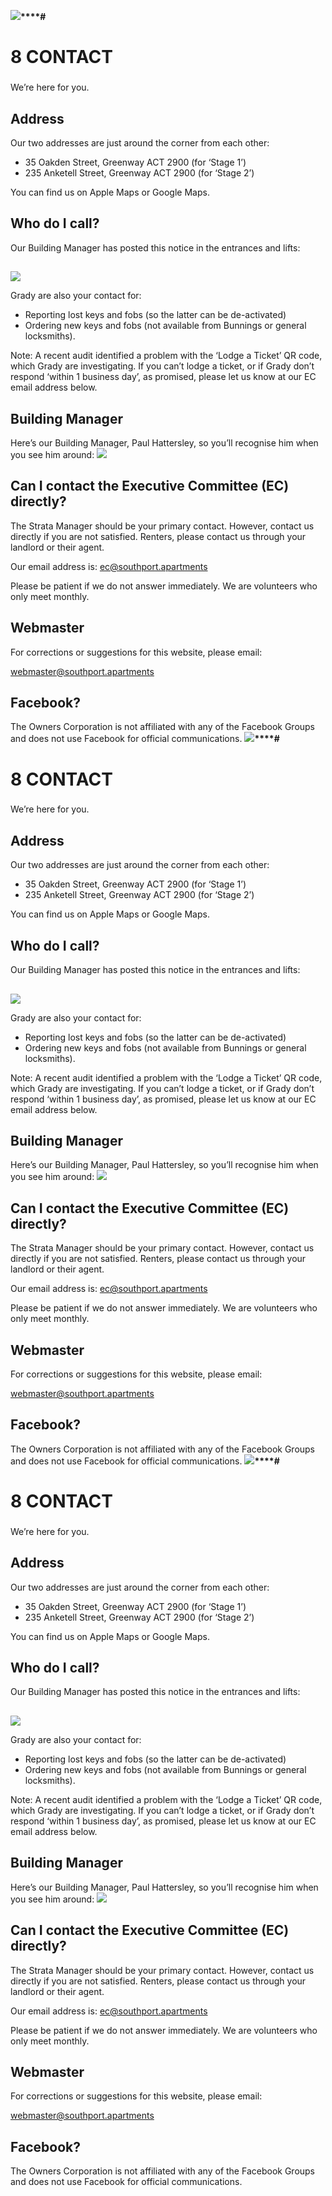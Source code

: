 **![](./attachments/8-CONTACT-attachment-001.png)****#**
# 


# 8 CONTACT


### 


We’re here for you.
  

## Address


  

Our two addresses are just around the corner from each other:
  

* 35 Oakden Street, Greenway ACT 2900 (for ‘Stage 1’)
* 235 Anketell Street, Greenway ACT 2900 (for ‘Stage 2’)


  

You can find us on Apple Maps or Google Maps.
  

## Who do I call?


  

Our Building Manager has posted this notice in the entrances and lifts: 
## 


![](./attachments/8-CONTACT-attachment-002.heic)  

  

Grady are also your contact for:
  

* Reporting lost keys and fobs (so the latter can be de-activated)
* Ordering new keys and fobs (not available from Bunnings or general locksmiths).


  

Note: A recent audit identified a problem with the ‘Lodge a Ticket’ QR code, which Grady are investigating. If you can’t lodge a ticket, or if Grady don’t respond ‘within 1 business day’, as promised, please let us know at our EC email address below.
  

## Building Manager


  

Here’s our Building Manager, Paul Hattersley, so you’ll recognise him when you see him around:
![](./attachments/8-CONTACT-attachment-003.heic)  

  

## Can I contact the Executive Committee (EC) directly?


  

The Strata Manager should be your primary contact. However, contact us directly if you are not satisfied. Renters, please contact us through your landlord or their agent.
  

Our email address is: ec@southport.apartments  

  

Please be patient if we do not answer immediately. We are volunteers who only meet monthly.
  

## Webmaster


  

For corrections or suggestions for this website, please email:
  

webmaster@southport.apartments  

  

## Facebook?


  

The Owners Corporation is not affiliated with any of the Facebook Groups and does not use Facebook for official communications. 
**![](./attachments/8-CONTACT-attachment-004.png)****#**
# 


# 8 CONTACT


### 


We’re here for you.
  

## Address


  

Our two addresses are just around the corner from each other:
  

* 35 Oakden Street, Greenway ACT 2900 (for ‘Stage 1’)
* 235 Anketell Street, Greenway ACT 2900 (for ‘Stage 2’)


  

You can find us on Apple Maps or Google Maps.
  

## Who do I call?


  

Our Building Manager has posted this notice in the entrances and lifts: 
## 


![](./attachments/8-CONTACT-attachment-005.heic)  

  

Grady are also your contact for:
  

* Reporting lost keys and fobs (so the latter can be de-activated)
* Ordering new keys and fobs (not available from Bunnings or general locksmiths).


  

Note: A recent audit identified a problem with the ‘Lodge a Ticket’ QR code, which Grady are investigating. If you can’t lodge a ticket, or if Grady don’t respond ‘within 1 business day’, as promised, please let us know at our EC email address below.
  

## Building Manager


  

Here’s our Building Manager, Paul Hattersley, so you’ll recognise him when you see him around:
![](./attachments/8-CONTACT-attachment-006.heic)  

  

## Can I contact the Executive Committee (EC) directly?


  

The Strata Manager should be your primary contact. However, contact us directly if you are not satisfied. Renters, please contact us through your landlord or their agent.
  

Our email address is: ec@southport.apartments  

  

Please be patient if we do not answer immediately. We are volunteers who only meet monthly.
  

## Webmaster


  

For corrections or suggestions for this website, please email:
  

webmaster@southport.apartments  

  

## Facebook?


  

The Owners Corporation is not affiliated with any of the Facebook Groups and does not use Facebook for official communications. 
**![](./attachments/8-CONTACT-attachment-007.png)****#**
# 


# 8 CONTACT


### 


We’re here for you.
  

## Address


  

Our two addresses are just around the corner from each other:
  

* 35 Oakden Street, Greenway ACT 2900 (for ‘Stage 1’)
* 235 Anketell Street, Greenway ACT 2900 (for ‘Stage 2’)


  

You can find us on Apple Maps or Google Maps.
  

## Who do I call?


  

Our Building Manager has posted this notice in the entrances and lifts: 
## 


![](./attachments/8-CONTACT-attachment-008.heic)  

  

Grady are also your contact for:
  

* Reporting lost keys and fobs (so the latter can be de-activated)
* Ordering new keys and fobs (not available from Bunnings or general locksmiths).


  

Note: A recent audit identified a problem with the ‘Lodge a Ticket’ QR code, which Grady are investigating. If you can’t lodge a ticket, or if Grady don’t respond ‘within 1 business day’, as promised, please let us know at our EC email address below.
  

## Building Manager


  

Here’s our Building Manager, Paul Hattersley, so you’ll recognise him when you see him around:
![](./attachments/8-CONTACT-attachment-009.heic)  

  

## Can I contact the Executive Committee (EC) directly?


  

The Strata Manager should be your primary contact. However, contact us directly if you are not satisfied. Renters, please contact us through your landlord or their agent.
  

Our email address is: ec@southport.apartments  

  

Please be patient if we do not answer immediately. We are volunteers who only meet monthly.
  

## Webmaster


  

For corrections or suggestions for this website, please email:
  

webmaster@southport.apartments  

  

## Facebook?


  

The Owners Corporation is not affiliated with any of the Facebook Groups and does not use Facebook for official communications. 
